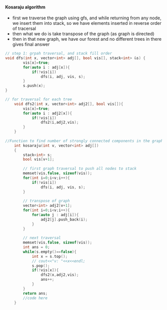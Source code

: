 #### Kosaraju algorithm
- first we traverse the graph using gfs, and while returning from any node, we insert them into stack, so we have elements inserted in reverse order of tracersal
- then what we do is take transpose of the graph (as graph is directed)
- then in that new graph, we have our forest and no different trees in there gives final answer 

```cpp
// step 1: grpah traversal, and stack fill order
void dfs(int x, vector<int> adj[], bool vis[], stack<int> &s) {
	    vis[x]=true;
	    for(auto i : adj[x]){
	        if(!vis[i])
	            dfs(i, adj, vis, s);
	    }
	    s.push(x);
}

// for traversal for each tree
	void dfs2(int x, vector<int> adj2[], bool vis[]){
	    vis[x]=true;
	    for(auto i : adj2[x]){
	        if(!vis[i])
	            dfs2(i,adj2,vis);
	    }
	}
  
//Function to find number of strongly connected components in the graph.
    int kosaraju(int v, vector<int> adj[])
    {
        stack<int> s;
        bool vis[v+1];
        
        // first graph traversal to push all nodes to stack
        memset(vis,false, sizeof(vis));
        for(int i=0;i<v;i++){
            if(!vis[i])
                dfs(i, adj, vis, s);
        }
        
        // transpose of graph
        vector<int> adj2[v+1];
        for(int i=0;i<v;i++){
            for(auto j : adj[i]){
                adj2[j].push_back(i);
            }
        }
        
        // next traversal
        memset(vis,false, sizeof(vis));
        int ans = 0;
        while(s.empty()==false){
            int x = s.top();
            // cout<<"v: "<<x<<endl;
            s.pop();
            if(!vis[x]){
                dfs2(x,adj2,vis);
                ans++;
            }
        }
        return ans;
        //code here
    }
```
